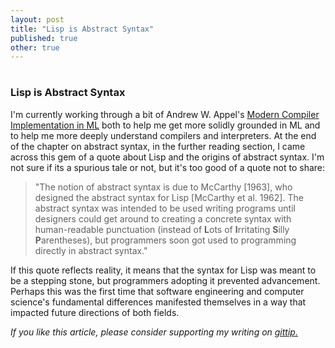 ```yaml
---
layout: post
title: "Lisp is Abstract Syntax"
published: true
other: true
---
```

# 
# 
### Lisp is Abstract Syntax

I'm currently working through a bit of Andrew W. Appel's <a href="https://www.cs.princeton.edu/~appel/modern/ml/">Modern Compiler Implementation in ML</a> both to help me get more solidly grounded in ML and to help me more deeply understand compilers and interpreters. At the end of the chapter on abstract syntax, in the further reading section, I came across this gem of a quote about Lisp and the origins of abstract syntax. I'm not sure if its a spurious tale or not, but it's too good of a quote not to share:

> "The notion of abstract syntax is due to McCarthy [1963], who designed the abstract syntax for Lisp [McCarthy et al. 1962]. The abstract syntax was intended to be used writing programs until designers could get around to creating a concrete syntax with human-readable punctuation (instead of <b>L</b>ots of <b>I</b>rritating <b>S</b>illy <b>P</b>arentheses), but programmers soon got used to programming directly in abstract syntax."

If this quote reflects reality, it means that the syntax for Lisp was meant to be a stepping stone, but programmers adopting it prevented advancement. Perhaps this was the first time that software engineering and computer science's fundamental differences manifested themselves in a way that impacted future directions of both fields.

*If you like this article, please consider supporting my writing on <a href="https://www.gittip.com/mrb_bk/">gittip.</a>*
